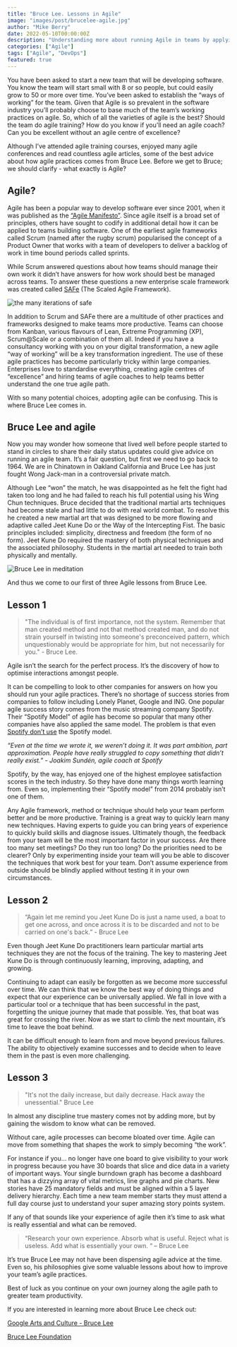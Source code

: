 ```yaml
---
title: "Bruce Lee. Lessons in Agile"
image: "images/post/brucelee-agile.jpg"
author: "Mike Berry"
date: 2022-05-10T00:00:00Z
description: "Understanding more about running Agile in teams by applying three lessons from Bruce Lee"
categories: ["Agile"]
tags: ["Agile", "DevOps"]
featured: true
---
```


You have been asked to start a new team that will be developing software. You know the team will start small with 8 or so people, but could easily grow to 50 or more over time. You’ve been asked to establish the “ways of working” for the team. Given that Agile is so prevalent in the software industry you’ll probably choose to base much of the team’s working practices on agile. So, which of all the varieties of agile is the best? Should the team do agile training? How do you know if you’ll need an agile coach? Can you be excellent without an agile centre of excellence?

Although I’ve attended agile training courses, enjoyed many agile conferences and read countless agile articles, some of the best advice about how agile practices comes from Bruce Lee.  Before we get to Bruce; we should clarify - what exactly is Agile?

## Agile?
Agile has been a popular way to develop software ever since 2001, when it was published as the [“Agile Manifesto”](https://agilemanifesto.org/). Since agile itself is a broad set of principles, others have sought to codify in additional detail how it can be applied to teams building software. One of the earliest agile frameworks called Scrum (named after the rugby scrum) popularised the concept of a Product Owner that works with a team of developers to deliver a backlog of work in time bound periods called sprints.

While Scrum answered questions about how teams should manage their own work it didn’t have answers for how work should best be managed across teams. To answer these questions a new enterprise scale framework was created called [SAFe](https://www.scaledagileframework.com/) (The Scaled Agile Framework).

![the many iterations of safe](/images/post/safes.webp)

In addition to Scrum and SAFe there are a multitude of other practices and frameworks designed to make teams more productive. Teams can choose from Kanban, various flavours of Lean, Extreme Programming (XP), Scrum@Scale or a combination of them all. Indeed if you have a consultancy working with you on your digital transformation, a new agile “way of working” will be a key transformation ingredient. The use of these agile practices has become particularly tricky within large companies. Enterprises love to standardise everything, creating agile centres of “excellence” and hiring teams of agile coaches to help teams better understand the one true agile path.

With so many potential choices, adopting agile can be confusing. This is where Bruce Lee comes in.


## Bruce Lee and agile 
Now you may wonder how someone that lived well before people started to stand in circles to share their daily status updates could give advice on running an agile team. It’s a fair question, but first we need to go back to 1964. We are in Chinatown in Oakland California and Bruce Lee has just fought Wong Jack-man in a controversial private match.

Although Lee “won” the match, he was disappointed as he felt the fight had taken too long and he had failed to reach his full potential using his Wing Chun techniques. Bruce decided that the traditional martial arts techniques had become stale and had little to do with real world combat. 
To resolve this he created a new martial art that was designed to be more flowing and adaptive called Jeet Kune Do or the Way of the Intercepting Fist. The basic principles included: simplicity, directness and freedom (the form of no form). Jeet Kune Do required the mastery of both physical techniques and the associated philosophy. Students in the martial art needed to train both physically and mentally.

![Bruce Lee in meditation](/images/post/brucelee-meditate.jpg)

And thus we come to our first of three Agile lessons from Bruce Lee.

## Lesson 1

> "The individual is of first importance, not the system. Remember that man created method and not that method created man, and do not strain yourself in twisting into someone's preconceived pattern, which unquestionably would be appropriate for him, but not necessarily for you." - Bruce Lee. 

Agile isn’t the search for the perfect process. It’s the discovery of how to optimise interactions amongst people.

It can be compelling to look to other companies for answers on how you should run your agile practices. There’s no shortage of success stories from companies to follow including Lonely Planet, Google and ING. One popular agile success story comes from the music streaming company Spotify. Their “Spotify Model” of agile has become so popular that many other companies have also applied the same model. The problem is that even [Spotify don’t use](https://www.jeremiahlee.com/posts/failed-squad-goals/) the Spotify model.

*“Even at the time we wrote it, we weren’t doing it. It was part ambition, part approximation. People have really struggled to copy something that didn’t really exist.” - Joakim Sundén, agile coach at Spotify*

Spotify, by the way, has enjoyed one of the highest employee satisfaction scores in the tech industry. So they have done many things worth learning from. Even so, implementing their “Spotify model” from 2014 probably isn’t one of them.

Any Agile framework, method or technique should help your team perform better and be more productive. Training is a great way to quickly learn many new techniques. Having experts to guide you can bring years of experience to quickly build skills and diagnose issues. Ultimately though, the feedback from your team will be the most important factor in your success. Are there too many set meetings? Do they run too long? Do the priorities need to be clearer? Only by experimenting inside your team will you be able to discover the techniques that work best for your team. Don’t assume experience from outside should be blindly applied without testing it in your own circumstances.

## Lesson 2

> “Again let me remind you Jeet Kune Do is just a name used, a boat to get one across, and once across it is to be discarded and not to be carried on one's back.” - Bruce Lee

Even though Jeet Kune Do practitioners learn particular martial arts techniques they are not the focus of the training. The key to mastering Jeet Kune Do is through continuously learning, improving, adapting, and growing.

Continuing to adapt can easily be forgotten as we become more successful over time. We can think that we know the best way of doing things and expect that our experience can be universally applied. We fall in love with a particular tool or a technique that has been successful in the past, forgetting the unique journey that made that possible. Yes, that boat was great for crossing the river. Now as we start to climb the next mountain, it’s time to leave the boat behind.

It can be difficult enough to learn from and move beyond previous failures. The ability to objectively examine successes and to decide when to leave them in the past is even more challenging. 

## Lesson 3

> "It's not the daily increase, but daily decrease. Hack away the unessential." Bruce Lee

In almost any discipline true mastery comes not by adding more, but by gaining the wisdom to know what can be removed.

Without care, agile processes can become bloated over time. Agile can move from something that shapes the work to simply becoming “the work”.

For instance if you… no longer have one board to give visibility to your work in progress because you have 30 boards that slice and dice data in a variety of important ways. Your single burndown graph has become a dashboard that has a dizzying array of vital metrics, line graphs and pie charts. New stories have 25 mandatory fields and must be aligned within a 5 layer delivery hierarchy. Each time a new team member starts they must attend a full day course just to understand your super amazing story points system.

If any of that sounds like your experience of agile then it’s time to ask what is really essential and what can be removed.

> “Research your own experience. Absorb what is useful. Reject what is useless. Add what is essentially your own. “ – Bruce Lee

It’s true Bruce Lee may not have been dispensing agile advice at the time. Even so, his philosophies give some valuable lessons about how to improve your team’s agile practices.

Best of luck as you continue on your own journey along the agile path to greater team productivity.

If you are interested in learning more about Bruce Lee check out:

[Google Arts and Culture - Bruce Lee](https://artsandculture.google.com/entity/bruce-lee/m099d4)

[Bruce Lee Foundation](https://bruceleefoundation.org/)